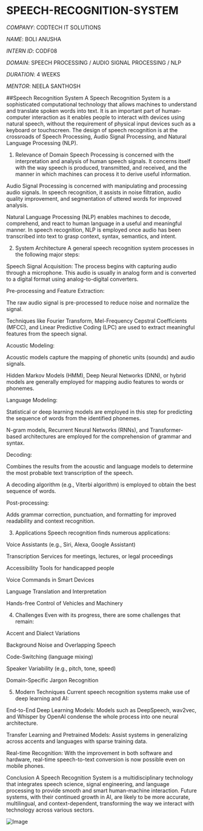 # SPEECH-RECOGNITION-SYSTEM

*COMPANY*: CODTECH IT SOLUTIONS

*NAME*: BOLI ANUSHA

*INTERN ID*: CODF08

*DOMAIN*: SPEECH PROCESSING / AUDIO SIGNAL PROCESSING / NLP

*DURATION*: 4 WEEKS

*MENTOR*: NEELA SANTHOSH

##Speech Recognition System
A Speech Recognition System is a sophisticated computational technology that allows machines to understand and translate spoken words into text. It is an important part of human-computer interaction as it enables people to interact with devices using natural speech, without the requirement of physical input devices such as a keyboard or touchscreen. The design of speech recognition is at the crossroads of Speech Processing, Audio Signal Processing, and Natural Language Processing (NLP).

1. Relevance of Domain
Speech Processing is concerned with the interpretation and analysis of human speech signals. It concerns itself with the way speech is produced, transmitted, and received, and the manner in which machines can process it to derive useful information.

Audio Signal Processing is concerned with manipulating and processing audio signals. In speech recognition, it assists in noise filtration, audio quality improvement, and segmentation of uttered words for improved analysis.

Natural Language Processing (NLP) enables machines to decode, comprehend, and react to human language in a useful and meaningful manner. In speech recognition, NLP is employed once audio has been transcribed into text to grasp context, syntax, semantics, and intent.

2. System Architecture
A general speech recognition system processes in the following major steps:

Speech Signal Acquisition: The process begins with capturing audio through a microphone. This audio is usually in analog form and is converted to a digital format using analog-to-digital converters.

Pre-processing and Feature Extraction:

The raw audio signal is pre-processed to reduce noise and normalize the signal.

Techniques like Fourier Transform, Mel-Frequency Cepstral Coefficients (MFCC), and Linear Predictive Coding (LPC) are used to extract meaningful features from the speech signal.

Acoustic Modeling:

Acoustic models capture the mapping of phonetic units (sounds) and audio signals.

Hidden Markov Models (HMM), Deep Neural Networks (DNN), or hybrid models are generally employed for mapping audio features to words or phonemes.

Language Modeling:

Statistical or deep learning models are employed in this step for predicting the sequence of words from the identified phonemes.

N-gram models, Recurrent Neural Networks (RNNs), and Transformer-based architectures are employed for the comprehension of grammar and syntax.

Decoding:

Combines the results from the acoustic and language models to determine the most probable text transcription of the speech.

A decoding algorithm (e.g., Viterbi algorithm) is employed to obtain the best sequence of words.

Post-processing:

Adds grammar correction, punctuation, and formatting for improved readability and context recognition.

3. Applications
Speech recognition finds numerous applications:

Voice Assistants (e.g., Siri, Alexa, Google Assistant)

Transcription Services for meetings, lectures, or legal proceedings

Accessibility Tools for handicapped people

Voice Commands in Smart Devices

Language Translation and Interpretation

Hands-free Control of Vehicles and Machinery

4. Challenges
Even with its progress, there are some challenges that remain:

Accent and Dialect Variations

Background Noise and Overlapping Speech

Code-Switching (language mixing)

Speaker Variability (e.g., pitch, tone, speed)

Domain-Specific Jargon Recognition

5. Modern Techniques
Current speech recognition systems make use of deep learning and AI:

End-to-End Deep Learning Models: Models such as DeepSpeech, wav2vec, and Whisper by OpenAI condense the whole process into one neural architecture.

Transfer Learning and Pretrained Models: Assist systems in generalizing across accents and languages with sparse training data.

Real-time Recognition: With the improvement in both software and hardware, real-time speech-to-text conversion is now possible even on mobile phones.

Conclusion
A Speech Recognition System is a multidisciplinary technology that integrates speech science, signal engineering, and language processing to provide smooth and smart human-machine interaction. Future systems, with their continued growth in AI, are likely to be more accurate, multilingual, and context-dependent, transforming the way we interact with technology across various sectors.

![Image](https://github.com/user-attachments/assets/5079c6a3-2d28-4e68-9864-c1bb8614e59b)

